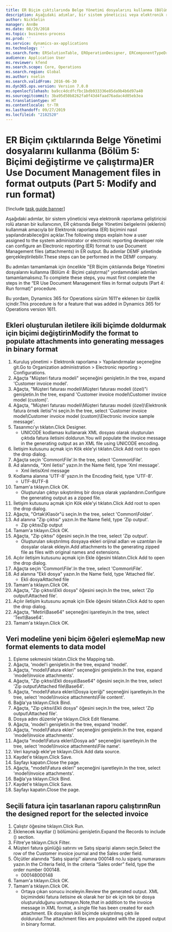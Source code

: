 ```yaml
---
title: ER Biçim çıktılarında Belge Yönetimi dosyalarını kullanma (Bölüm 5 - Biçimi değiştirme ve çalıştırma)
description: Aşağıdaki adımlar, bir sistem yöneticisi veya elektronik raporlama geliştiricisi rolü atanan bir kullanıcının, ER çıktısında Belge Yönetimi belgelerini (eklerini) kullanmak amacıyla bir Elektronik raporlama (ER) biçimini nasıl yapılandırabileceğini açıklar.
author: NickSelin
manager: AnnBe
ms.date: 08/29/2018
ms.topic: business-process
ms.prod: ''
ms.service: dynamics-ax-applications
ms.technology: ''
ms.search.form: ERSolutionTable, EROperationDesigner, ERComponentTypeDropDialog, ERExpressionDesignerFormula, SysQueryForm
audience: Application User
ms.reviewer: kfend
ms.search.scope: Core, Operations
ms.search.region: Global
ms.author: nselin
ms.search.validFrom: 2016-06-30
ms.dyn365.ops.version: Version 7.0.0
ms.openlocfilehash: ba9cc4dcdfcfbc1bdb933336e85da9b4b6d97a40
ms.sourcegitcommit: 3ba95d50b8262fa0f43d4faad76adac4d05eb3ea
ms.translationtype: HT
ms.contentlocale: tr-TR
ms.lasthandoff: 09/27/2019
ms.locfileid: "2182520"
---
```

# <a name="er-use-document-management-files-in-format-outputs-part-5-modify-and-run-format"></a><span data-ttu-id="e9afd-103">ER Biçim çıktılarında Belge Yönetimi dosyalarını kullanma (Bölüm 5: Biçimi değiştirme ve çalıştırma)</span><span class="sxs-lookup"><span data-stu-id="e9afd-103">ER Use Document Management files in format outputs (Part 5: Modify and run format)</span></span>

[!include [task guide banner](../../includes/task-guide-banner.md)]

<span data-ttu-id="e9afd-104">Aşağıdaki adımlar, bir sistem yöneticisi veya elektronik raporlama geliştiricisi rolü atanan bir kullanıcının, ER çıktısında Belge Yönetimi belgelerini (eklerini) kullanmak amacıyla bir Elektronik raporlama (ER) biçimini nasıl yapılandırabileceğini açıklar.</span><span class="sxs-lookup"><span data-stu-id="e9afd-104">The following steps explain how a user assigned to the system administrator or electronic reporting developer role can configure an Electronic reporting (ER) format to use Document Management files (attachments) in ER output.</span></span> <span data-ttu-id="e9afd-105">Bu adımlar DEMF şirketinde gerçekleştirilebilir.</span><span class="sxs-lookup"><span data-stu-id="e9afd-105">These steps can be performed in the DEMF company.</span></span>

<span data-ttu-id="e9afd-106">Bu adımları tamamlamak için öncelikle "ER Biçim çıktılarında Belge Yönetimi dosyalarını kullanma (Bölüm 4: Biçimi çalıştırma)" yordamındaki adımları tamamlamalısınız.</span><span class="sxs-lookup"><span data-stu-id="e9afd-106">To complete these steps, you must first complete the steps in the “ER Use Document Management files in format outputs (Part 4: Run format)” procedure.</span></span>

<span data-ttu-id="e9afd-107">Bu yordam, Dynamics 365 for Operations sürüm 1611'e eklenen bir özellik içindir.</span><span class="sxs-lookup"><span data-stu-id="e9afd-107">This procedure is for a feature that was added in Dynamics 365 for Operations version 1611.</span></span>


## <a name="modify-the-format-to-populate-attachments-into-generating-messages-in-binary-format"></a><span data-ttu-id="e9afd-108">Ekleri oluşturulan iletilere ikili biçimde doldurmak için biçimi değiştirin</span><span class="sxs-lookup"><span data-stu-id="e9afd-108">Modify the format to populate attachments into generating messages in binary format</span></span>
1. <span data-ttu-id="e9afd-109">Kuruluş yönetimi > Elektronik raporlama > Yapılandırmalar seçeneğine git.</span><span class="sxs-lookup"><span data-stu-id="e9afd-109">Go to Organization administration > Electronic reporting > Configurations.</span></span>
2. <span data-ttu-id="e9afd-110">Ağaçta "Müşteri fatura modeli" seçeneğini genişletin.</span><span class="sxs-lookup"><span data-stu-id="e9afd-110">In the tree, expand 'Customer invoice model'.</span></span>
3. <span data-ttu-id="e9afd-111">Ağaçta, "Müşteri faturası modeli\Müşteri faturası modeli (özel)"i genişletin.</span><span class="sxs-lookup"><span data-stu-id="e9afd-111">In the tree, expand 'Customer invoice model\Customer invoice model (custom)'.</span></span>
4. <span data-ttu-id="e9afd-112">Ağaçta, "Müşteri faturası modeli\Müşteri faturası modeli (özel)\Elektronik fatura örnek iletisi"ni seçin.</span><span class="sxs-lookup"><span data-stu-id="e9afd-112">In the tree, select 'Customer invoice model\Customer invoice model (custom)\Electronic invoice sample message'.</span></span>
5. <span data-ttu-id="e9afd-113">Tasarımcı'yı tıklatın.</span><span class="sxs-lookup"><span data-stu-id="e9afd-113">Click Designer.</span></span>
    * <span data-ttu-id="e9afd-114">UNICODE kodlaması kullanarak XML dosyası olarak oluşturulan çıktıda fatura iletisini doldurun.</span><span class="sxs-lookup"><span data-stu-id="e9afd-114">You will populate the invoice message in the generating output as an XML file using UNICODE encoding.</span></span>  
6. <span data-ttu-id="e9afd-115">İletişim kutusunu açmak için Kök ekle'yi tıklatın.</span><span class="sxs-lookup"><span data-stu-id="e9afd-115">Click Add root to open the drop dialog.</span></span>
7. <span data-ttu-id="e9afd-116">Ağaçta seçin 'Common\File'.</span><span class="sxs-lookup"><span data-stu-id="e9afd-116">In the tree, select 'Common\File'.</span></span>
8. <span data-ttu-id="e9afd-117">Ad alanında, "Xml iletisi" yazın.</span><span class="sxs-lookup"><span data-stu-id="e9afd-117">In the Name field, type 'Xml message'.</span></span>
    * <span data-ttu-id="e9afd-118">Xml iletisi</span><span class="sxs-lookup"><span data-stu-id="e9afd-118">Xml message</span></span>  
9. <span data-ttu-id="e9afd-119">Kodlama alanına 'UTF-8' yazın.</span><span class="sxs-lookup"><span data-stu-id="e9afd-119">In the Encoding field, type 'UTF-8'.</span></span>
    * <span data-ttu-id="e9afd-120">UTF-8</span><span class="sxs-lookup"><span data-stu-id="e9afd-120">UTF-8</span></span>  
10. <span data-ttu-id="e9afd-121">Tamam'a tıklayın.</span><span class="sxs-lookup"><span data-stu-id="e9afd-121">Click OK.</span></span>
    * <span data-ttu-id="e9afd-122">Oluşturulan çıktıyı sıkıştırılmış bir dosya olarak yapılandırın.</span><span class="sxs-lookup"><span data-stu-id="e9afd-122">Configure the generating output as a zipped file.</span></span>  
11. <span data-ttu-id="e9afd-123">İletişim kutusunu açmak için Kök ekle'yi tıklatın.</span><span class="sxs-lookup"><span data-stu-id="e9afd-123">Click Add root to open the drop dialog.</span></span>
12. <span data-ttu-id="e9afd-124">Ağaçta, "Ortak\Klasör"ü seçin.</span><span class="sxs-lookup"><span data-stu-id="e9afd-124">In the tree, select 'Common\Folder'.</span></span>
13. <span data-ttu-id="e9afd-125">Ad alanına "Zip çıktısı" yazın.</span><span class="sxs-lookup"><span data-stu-id="e9afd-125">In the Name field, type 'Zip output'.</span></span>
    * <span data-ttu-id="e9afd-126">Zip çıktısı</span><span class="sxs-lookup"><span data-stu-id="e9afd-126">Zip output</span></span>  
14. <span data-ttu-id="e9afd-127">Tamam'a tıklayın.</span><span class="sxs-lookup"><span data-stu-id="e9afd-127">Click OK.</span></span>
15. <span data-ttu-id="e9afd-128">Ağaçta, "Zip çıktısı" öğesini seçin.</span><span class="sxs-lookup"><span data-stu-id="e9afd-128">In the tree, select 'Zip output'.</span></span>
    * <span data-ttu-id="e9afd-129">Oluşturulan sıkıştırılmış dosyaya ekleri orijinal adları ve uzantıları ile dosyalar olarak ekleyin.</span><span class="sxs-lookup"><span data-stu-id="e9afd-129">Add attachments to the generating zipped file as files with original names and extensions.</span></span>  
16. <span data-ttu-id="e9afd-130">Açılır iletişim kutusunu açmak için Ekle öğesini tıklatın.</span><span class="sxs-lookup"><span data-stu-id="e9afd-130">Click Add to open the drop dialog.</span></span>
17. <span data-ttu-id="e9afd-131">Ağaçta seçin 'Common\File'.</span><span class="sxs-lookup"><span data-stu-id="e9afd-131">In the tree, select 'Common\File'.</span></span>
18. <span data-ttu-id="e9afd-132">Ad alanına "Ekli dosya" yazın.</span><span class="sxs-lookup"><span data-stu-id="e9afd-132">In the Name field, type 'Attached file'.</span></span>
    * <span data-ttu-id="e9afd-133">Ekli dosya</span><span class="sxs-lookup"><span data-stu-id="e9afd-133">Attached file</span></span>  
19. <span data-ttu-id="e9afd-134">Tamam'a tıklayın.</span><span class="sxs-lookup"><span data-stu-id="e9afd-134">Click OK.</span></span>
20. <span data-ttu-id="e9afd-135">Ağaçta, "Zip çıktısı\Ekli dosya" öğesini seçin.</span><span class="sxs-lookup"><span data-stu-id="e9afd-135">In the tree, select 'Zip output\Attached file'.</span></span>
21. <span data-ttu-id="e9afd-136">Açılır iletişim kutusunu açmak için Ekle öğesini tıklatın.</span><span class="sxs-lookup"><span data-stu-id="e9afd-136">Click Add to open the drop dialog.</span></span>
22. <span data-ttu-id="e9afd-137">Ağaçta, "Metin\Base64" seçeneğini işaretleyin.</span><span class="sxs-lookup"><span data-stu-id="e9afd-137">In the tree, select 'Text\Base64'.</span></span>
23. <span data-ttu-id="e9afd-138">Tamam'a tıklayın.</span><span class="sxs-lookup"><span data-stu-id="e9afd-138">Click OK.</span></span>

## <a name="map-new-format-elements-to-data-model"></a><span data-ttu-id="e9afd-139">Veri modeline yeni biçim öğeleri eşleme</span><span class="sxs-lookup"><span data-stu-id="e9afd-139">Map new format elements to data model</span></span>
1. <span data-ttu-id="e9afd-140">Eşleme sekmesini tıklatın.</span><span class="sxs-lookup"><span data-stu-id="e9afd-140">Click the Mapping tab.</span></span>
2. <span data-ttu-id="e9afd-141">Ağaçta, 'model'i genişletin.</span><span class="sxs-lookup"><span data-stu-id="e9afd-141">In the tree, expand 'model'.</span></span>
3. <span data-ttu-id="e9afd-142">Ağaçta, "model\Fatura ekleri" seçeneğini genişletin.</span><span class="sxs-lookup"><span data-stu-id="e9afd-142">In the tree, expand 'model\Invoice attachments'.</span></span>
4. <span data-ttu-id="e9afd-143">Ağaçta, "Zip çıktısı\Ekli dosya\Base64" öğesini seçin.</span><span class="sxs-lookup"><span data-stu-id="e9afd-143">In the tree, select 'Zip output\Attached file\Base64'.</span></span>
5. <span data-ttu-id="e9afd-144">Ağaçta, "model\Fatura ekleri\Dosya içeriği" seçeneğini işaretleyin.</span><span class="sxs-lookup"><span data-stu-id="e9afd-144">In the tree, select 'model\Invoice attachments\File content'.</span></span>
6. <span data-ttu-id="e9afd-145">Bağla'ya tıklayın.</span><span class="sxs-lookup"><span data-stu-id="e9afd-145">Click Bind.</span></span>
7. <span data-ttu-id="e9afd-146">Ağaçta, "Zip çıktısı\Ekli dosya" öğesini seçin.</span><span class="sxs-lookup"><span data-stu-id="e9afd-146">In the tree, select 'Zip output\Attached file'.</span></span>
8. <span data-ttu-id="e9afd-147">Dosya adını düzenle'ye tıklayın.</span><span class="sxs-lookup"><span data-stu-id="e9afd-147">Click Edit filename.</span></span>
9. <span data-ttu-id="e9afd-148">Ağaçta, 'model'i genişletin.</span><span class="sxs-lookup"><span data-stu-id="e9afd-148">In the tree, expand 'model'.</span></span>
10. <span data-ttu-id="e9afd-149">Ağaçta, "model\Fatura ekleri" seçeneğini genişletin.</span><span class="sxs-lookup"><span data-stu-id="e9afd-149">In the tree, expand 'model\Invoice attachments'.</span></span>
11. <span data-ttu-id="e9afd-150">Ağaçta "model\Fatura ekleri\Dosya adı" seçeneğini işaretleyin.</span><span class="sxs-lookup"><span data-stu-id="e9afd-150">In the tree, select 'model\Invoice attachments\File name'.</span></span>
12. <span data-ttu-id="e9afd-151">Veri kaynağı ekle'ye tıklayın.</span><span class="sxs-lookup"><span data-stu-id="e9afd-151">Click Add data source.</span></span>
13. <span data-ttu-id="e9afd-152">Kaydet'e tıklayın.</span><span class="sxs-lookup"><span data-stu-id="e9afd-152">Click Save.</span></span>
14. <span data-ttu-id="e9afd-153">Sayfayı kapatın.</span><span class="sxs-lookup"><span data-stu-id="e9afd-153">Close the page.</span></span>
15. <span data-ttu-id="e9afd-154">Ağaçta, "model\Fatura ekleri" seçeneğini işaretleyin.</span><span class="sxs-lookup"><span data-stu-id="e9afd-154">In the tree, select 'model\Invoice attachments'.</span></span>
16. <span data-ttu-id="e9afd-155">Bağla'ya tıklayın.</span><span class="sxs-lookup"><span data-stu-id="e9afd-155">Click Bind.</span></span>
17. <span data-ttu-id="e9afd-156">Kaydet'e tıklayın.</span><span class="sxs-lookup"><span data-stu-id="e9afd-156">Click Save.</span></span>
18. <span data-ttu-id="e9afd-157">Sayfayı kapatın.</span><span class="sxs-lookup"><span data-stu-id="e9afd-157">Close the page.</span></span>

## <a name="run-the-designed-report-for-the-selected-invoice"></a><span data-ttu-id="e9afd-158">Seçili fatura için tasarlanan raporu çalıştırın</span><span class="sxs-lookup"><span data-stu-id="e9afd-158">Run the designed report for the selected invoice</span></span>
1. <span data-ttu-id="e9afd-159">Çalıştır öğesine tıklayın.</span><span class="sxs-lookup"><span data-stu-id="e9afd-159">Click Run.</span></span>
2. <span data-ttu-id="e9afd-160">Eklenecek kayıtlar () bölümünü genişletin.</span><span class="sxs-lookup"><span data-stu-id="e9afd-160">Expand the Records to include () section.</span></span>
3. <span data-ttu-id="e9afd-161">Filtre'ye tıklayın.</span><span class="sxs-lookup"><span data-stu-id="e9afd-161">Click Filter.</span></span>
4. <span data-ttu-id="e9afd-162">Müşteri fatura günlüğü satırını ve Satış siparişi alanını seçin.</span><span class="sxs-lookup"><span data-stu-id="e9afd-162">Select the row of the Customer invoice journal and the Sales order field.</span></span>
5. <span data-ttu-id="e9afd-163">Ölçütler alanında "Satış siparişi" alanına 000148 no.lu sipariş numarasını yazın.</span><span class="sxs-lookup"><span data-stu-id="e9afd-163">In the Criteria field, In the criteria “Sales order” field, type the order number 000148.</span></span>
    * <span data-ttu-id="e9afd-164">000148</span><span class="sxs-lookup"><span data-stu-id="e9afd-164">000148</span></span>  
6. <span data-ttu-id="e9afd-165">Tamam'a tıklayın.</span><span class="sxs-lookup"><span data-stu-id="e9afd-165">Click OK.</span></span>
7. <span data-ttu-id="e9afd-166">Tamam'a tıklayın.</span><span class="sxs-lookup"><span data-stu-id="e9afd-166">Click OK.</span></span>
    * <span data-ttu-id="e9afd-167">Ortaya çıkan sonucu inceleyin.</span><span class="sxs-lookup"><span data-stu-id="e9afd-167">Review the generated output.</span></span> <span data-ttu-id="e9afd-168">XML biçimindeki fatura iletisine ek olarak her bir ek için tek bir dosya oluşturulduğunu unutmayın.</span><span class="sxs-lookup"><span data-stu-id="e9afd-168">Note,that in addition to the invoice message in XML format, a single file has been created for each attachment.</span></span> <span data-ttu-id="e9afd-169">Ek dosyaları ikili biçimde sıkıştırılmış çıktı ile doldurulur.</span><span class="sxs-lookup"><span data-stu-id="e9afd-169">The attachment files are populated with the zipped output in binary format.</span></span>  


